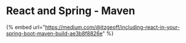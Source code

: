 # React and Spring - Maven



{% embed url="https://medium.com/@itzgeoff/including-react-in-your-spring-boot-maven-build-ae3b8f8826e" %}



